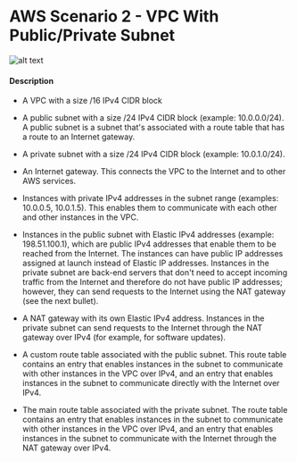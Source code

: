 # AWS Scenario 2 - VPC With Public/Private Subnet

![alt text](Scenario2.png)


#### Description
* A VPC with a size /16 IPv4 CIDR block

* A public subnet with a size /24 IPv4 CIDR block (example: 10.0.0.0/24). A public subnet is a subnet that's associated with a route table that has a route to an Internet gateway.

* A private subnet with a size /24 IPv4 CIDR block (example: 10.0.1.0/24).

* An Internet gateway. This connects the VPC to the Internet and to other AWS services.

* Instances with private IPv4 addresses in the subnet range (examples: 10.0.0.5, 10.0.1.5). This enables them to communicate with each other and other instances in the VPC.

* Instances in the public subnet with Elastic IPv4 addresses (example: 198.51.100.1), which are public IPv4 addresses that enable them to be reached from the Internet. The instances can have public IP addresses assigned at launch instead of Elastic IP addresses. Instances in the private subnet are back-end servers that don't need to accept incoming traffic from the Internet and therefore do not have public IP addresses; however, they can send requests to the Internet using the NAT gateway (see the next bullet).

* A NAT gateway with its own Elastic IPv4 address. Instances in the private subnet can send requests to the Internet through the NAT gateway over IPv4 (for example, for software updates).

* A custom route table associated with the public subnet. This route table contains an entry that enables instances in the subnet to communicate with other instances in the VPC over IPv4, and an entry that enables instances in the subnet to communicate directly with the Internet over IPv4.

* The main route table associated with the private subnet. The route table contains an entry that enables instances in the subnet to communicate with other instances in the VPC over IPv4, and an entry that enables instances in the subnet to communicate with the Internet through the NAT gateway over IPv4.